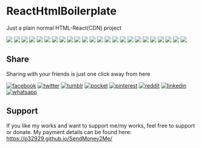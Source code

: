 # ReactHtmlBoilerplate
Just a plain normal HTML-React(CDN) project

[![](https://badgen.net/github/release/p32929/ReactHtmlBoilerplate)]() [![](https://badgen.net/github/release/p32929/ReactHtmlBoilerplate/stable)]() [![](https://badgen.net/github/tag/p32929/ReactHtmlBoilerplate)]() [![](https://badgen.net/github/watchers/p32929/ReactHtmlBoilerplate)]() [![](https://badgen.net/github/checks/p32929/ReactHtmlBoilerplate)]() [![](https://badgen.net/github/status/p32929/ReactHtmlBoilerplate)]() [![](https://badgen.net/github/stars/p32929/ReactHtmlBoilerplate)]() [![](https://badgen.net/github/forks/p32929/ReactHtmlBoilerplate)]() [![](https://badgen.net/github/issues/p32929/ReactHtmlBoilerplate)]() [![](https://badgen.net/github/open-issues/p32929/ReactHtmlBoilerplate)]() [![](https://badgen.net/github/closed-issues/p32929/ReactHtmlBoilerplate)]() [![](https://badgen.net/github/label-issues/p32929/ReactHtmlBoilerplate/help-wanted/open)]() [![](https://badgen.net/github/prs/p32929/ReactHtmlBoilerplate)]() [![](https://badgen.net/github/open-prs/p32929/ReactHtmlBoilerplate)]() [![](https://badgen.net/github/closed-prs/p32929/ReactHtmlBoilerplate)]() [![](https://badgen.net/github/merged-prs/p32929/ReactHtmlBoilerplate)]() [![](https://badgen.net/github/commits/p32929/ReactHtmlBoilerplate)]() [![](https://badgen.net/github/last-commit/p32929/ReactHtmlBoilerplate)]() [![](https://badgen.net/github/branches/p32929/ReactHtmlBoilerplate)]() [![](https://badgen.net/github/releases/p32929/ReactHtmlBoilerplate)]() [![](https://badgen.net/github/tags/p32929/ReactHtmlBoilerplate)]() [![](https://badgen.net/github/license/p32929/ReactHtmlBoilerplate)]() [![](https://badgen.net/github/contributors/p32929/ReactHtmlBoilerplate)]() [![](https://badgen.net/github/dependents-pkg/p32929/ReactHtmlBoilerplate)]() 

## Share
Sharing with your friends is just one click away from here

[![facebook](https://image.flaticon.com/icons/png/32/124/124010.png)](https://www.facebook.com/sharer/sharer.php?u=https://github.com/p32929/ReactHtmlBoilerplate)
[![twitter](https://image.flaticon.com/icons/png/32/124/124021.png)](https://twitter.com/intent/tweet?source=https://github.com/p32929/ReactHtmlBoilerplate)
[![tumblr](https://image.flaticon.com/icons/png/32/124/124012.png)](https://www.tumblr.com/share?v=3&u=https://github.com/p32929/ReactHtmlBoilerplate)
[![pocket](https://image.flaticon.com/icons/png/32/732/732238.png)](https://getpocket.com/save?url=https://github.com/p32929/ReactHtmlBoilerplate)
[![pinterest](https://image.flaticon.com/icons/png/32/124/124039.png)](https://pinterest.com/pin/create/button/?url=https://github.com/p32929/ReactHtmlBoilerplate)
[![reddit](https://image.flaticon.com/icons/png/32/2111/2111589.png)](https://www.reddit.com/submit?url=https://github.com/p32929/ReactHtmlBoilerplate)
[![linkedin](https://image.flaticon.com/icons/png/32/1409/1409945.png)](https://www.linkedin.com/shareArticle?mini=true&url=https://github.com/p32929/ReactHtmlBoilerplate)
[![whatsapp](https://image.flaticon.com/icons/png/32/733/733585.png)](https://api.whatsapp.com/send?text=https://github.com/p32929/ReactHtmlBoilerplate)

## Support
If you like my works and want to support me/my works, feel free to support or donate. My payment details can be found here: https://p32929.github.io/SendMoney2Me/
